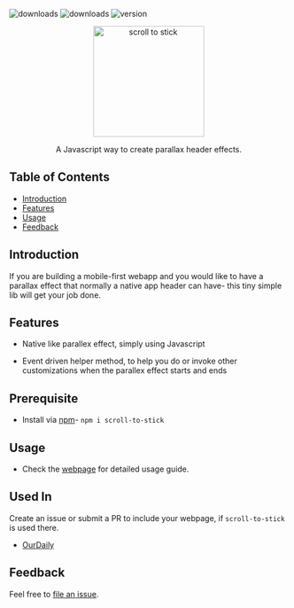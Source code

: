 ![downloads](https://img.shields.io/npm/dy/scroll-to-stick?style=flat-square)
![downloads](https://img.shields.io/npm/dw/scroll-to-stick?style=flat-square)
![version](https://img.shields.io/npm/v/scroll-to-stick?color=green&style=flat-square)

<p align="center">
  <a href="https://github.com/dibosh/kustron">
    <img alt="scroll to stick" title="scroll to stick" src="www/assets/icon_sts.png" width="200">
  </a>
</p>

<p align="center">
  A Javascript way to create parallax header effects.
</p>

## Table of Contents

- [Introduction](#introduction)
- [Features](#features)
- [Usage](#usage)
- [Feedback](#feedback)

## Introduction

If you are building a mobile-first webapp and you would like to have a parallax effect that normally a native app header can have- this tiny simple lib will get your job done.

## Features

* Native like parallex effect, simply using Javascript

* Event driven helper method, to help you do or invoke other customizations when the parallex effect starts and ends

## Prerequisite

- Install via [npm](https://www.npmjs.com/)- `npm i scroll-to-stick`

## Usage

- Check the [webpage](https://dibosh.github.io/scroll-to-stick/) for detailed usage guide.

## Used In

Create an issue or submit a PR to include your webpage, if `scroll-to-stick` is used there.

- [OurDaily](https://ourdaily.co/)


## Feedback

Feel free to [file an issue](https://github.com/dibosh/scroll-to-stick/issues/new).



